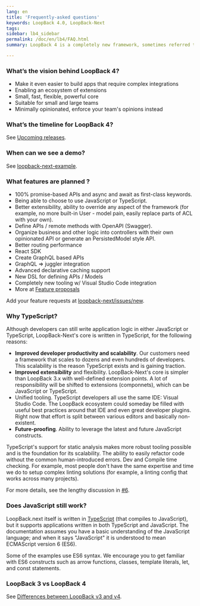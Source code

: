 ```yaml
---
lang: en
title: 'Frequently-asked questions'
keywords: LoopBack 4.0, LoopBack-Next
tags:
sidebar: lb4_sidebar
permalink: /doc/en/lb4/FAQ.html
summary: LoopBack 4 is a completely new framework, sometimes referred to as LoopBack-Next.

---
```

### What’s the vision behind LoopBack 4?

- Make it even easier to build apps that require complex integrations
- Enabling an ecosystem of extensions
- Small, fast, flexible, powerful core
- Suitable for small and large teams
- Minimally opinionated, enforce your team's opinions instead

### What’s the timeline for LoopBack 4?

See [Upcoming releases](https://github.com/strongloop/loopback-next/wiki/Upcoming-Releases).

### When can we see a demo?

See [loopback-next-example](https://github.com/strongloop/loopback-next-example).

### What features are planned ?

- 100% promise-based APIs and async and await as first-class keywords.
- Being able to choose to use JavaScript or TypeScript.
- Better extensibility, ability to override any aspect of the framework (for example, no more built-in User  - model pain, easily replace parts of ACL with your own).
- Define APIs / remote methods with OpenAPI (Swagger).
- Organize business and other logic into controllers with their own opinionated API or generate an PersistedModel style API.
- Better routing performance
- React SDK
- Create GraphQL based APIs
- GraphQL => juggler integration
- Advanced declarative caching support
- New DSL for defining APIs / Models
- Completely new tooling w/ Visual Studio Code integration
- More at [Feature proposals](https://github.com/strongloop/loopback-next/wiki/Feature-proposals)

Add your feature requests at [loopback-next/issues/new](https://github.com/strongloop/loopback-next/issues/new).

### Why TypeScript?

Although developers can still write application logic in either JavaScript or TypeScript, LoopBack-Next's core is written in TypeScript, for the following reasons:

- **Improved developer productivity and scalability**. Our customers need a framework that scales to dozens and even hundreds of developers.  This scalability is the reason TypeScript exists and is gaining traction.  
- **Improved extensibility** and flexibility. LoopBack-Next's core is simpler than LoopBack 3.x with well-defined extension points.  A lot of responsibility will be shifted to extensions (componnets), which can be JavaScript or TypeScript.
- Unified tooling. TypeScript developers all use the same IDE: Visual Studio Code. The LoopBack ecosystem could someday be filled with useful best practices around that IDE and even great developer plugins. Right now that effort is split between various editors and basically non-existent.
- **Future-proofing**. Ability to leverage the latest and future JavaScript constructs.

TypeScript's support for static analysis makes more robust tooling possible and is the foundation for its scalability. The ability to easily refactor code without the common human-introduced errors. Dev and Compile time checking. For example, most people don't have the same expertise and time we do to setup complex linting solutions (for example, a linting config that works across many projects).

For more details, see the lengthy discussion in [#6](https://github.com/strongloop/loopback-next/issues/6).

### Does JavaScript still work?

LoopBack.next itself is written in [TypeScript](https://www.typescriptlang.org) (that compiles to JavaScript), but it supports applications written in both TypeScript and JavaScript. The documentation assumes you have a basic understanding of the JavaScript language; and when it says "JavaScript" it is understood to mean ECMAScript version 6 (ES6).

Some of the examples use ES6 syntax. We encourage you to get familiar with ES6 constructs such as arrow functions, classes, template literals, let, and const statements.

### LoopBack 3 vs LoopBack 4

See [Differences between LoopBack v3 and v4](Migration-guide.html#lb3-vs-lb4).
